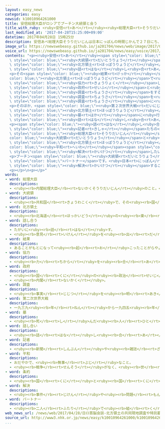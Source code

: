 ```yaml
---
layout: easy_news
categories: easy
newsid: k10010964261000
title: 安倍総理大臣がロシアでプーチン大統領と会う
title_with_ruby: <ruby>安倍<rt>あべ</rt></ruby><ruby>総理大臣<rt>そうりだいじん</rt></ruby>がロシアでプーチン<ruby>大統領<rt>だいとうりょう</rt></ruby>と<ruby>会<rt>あ</rt></ruby>う
last_modified_at: '2017-04-28T15:25:00+09:00'
datetime: 2017年04月28日 15時25分
description: 安倍あべ総理大臣そうりだいじんは日本にっぽんの時間じかんで２７日にち、ロシアのモスクワでプーチン大統領だいとうりょうと会あいました。
image_url: https://newswebeasy.github.io/ja201704/news/web/image/2017/04/28/k10010964261000.jpg
voice_url: https://newswebeasy.github.io/ja201704/news/easy/voice/2017/04/28/k10010964261000.mp3
contents: "<p><ruby>安倍<rt>あべ</rt></ruby><span style=\"color: blue;\"><ruby>総理大臣<rt>そうりだいじん</rt></ruby></span>は<ruby>日本<rt>にっぽん</rt></ruby>の<ruby>時間<rt>じかん</rt></ruby>で２７<ruby>日<rt>にち</rt></ruby>、ロシアのモスクワでプーチン<span\
  \ style=\"color: blue;\"><ruby>大統領<rt>だいとうりょう</rt></ruby></span>と<ruby>会<rt>あ</rt></ruby>いました。<ruby>２人<rt>ふたり</rt></ruby>は、<span\
  \ style=\"color: blue;\"><ruby>北方領土<rt>ほっぽうりょうど</rt></ruby></span>の<ruby>問題<rt>もんだい</rt></ruby>などを３<ruby>時間<rt>じかん</rt></ruby><ruby>以上<rt>いじょう</rt></ruby><span\
  \ style=\"color: blue;\"><ruby>話<rt>はな</rt></ruby>し<ruby>合<rt>あ</rt></ruby>い</span>ました。</p>\n\
  <p>その<span style=\"color: blue;\"><ruby>結果<rt>けっか</rt></ruby></span>、<span style=\"\
  color: blue;\"><ruby>北方領土<rt>ほっぽうりょうど</rt></ruby></span>で<ruby>日本<rt>にっぽん</rt></ruby>とロシアが<span\
  \ style=\"color: blue;\"><ruby>協力<rt>きょうりょく</rt></ruby></span>して<ruby>仕事<rt>しごと</rt></ruby>をするために、<ruby>両方<rt>りょうほう</rt></ruby>の<ruby>国<rt>くに</rt></ruby>の<span\
  \ style=\"color: blue;\"><ruby>政府<rt>せいふ</rt></ruby></span>と<ruby>会社<rt>かいしゃ</rt></ruby>が<ruby>一緒<rt>いっしょ</rt></ruby>に<span\
  \ style=\"color: blue;\"><ruby>調査<rt>ちょうさ</rt></ruby></span>をすることに<ruby>決<rt>き</rt></ruby>まりました。<ruby>早<rt>はや</rt></ruby>い<ruby>場合<rt>ばあい</rt></ruby>は、<ruby>来月<rt>らいげつ</rt></ruby>に<span\
  \ style=\"color: blue;\"><ruby>調査<rt>ちょうさ</rt></ruby></span>を<ruby>行<rt>おこな</rt></ruby>います。<ruby>会社<rt>かいしゃ</rt></ruby>も<ruby>一緒<rt>いっしょ</rt></ruby>に<span\
  \ style=\"color: blue;\"><ruby>調査<rt>ちょうさ</rt></ruby></span>に<ruby>行<rt>い</rt></ruby>くと、<ruby>仕事<rt>しごと</rt></ruby>の<ruby>計画<rt>けいかく</rt></ruby>を<ruby>立<rt>た</rt></ruby>てやすくなります。</p>\n\
  <p>そのほか、<span style=\"color: blue;\"><ruby>第２次世界大戦<rt>だいにじせかいたいせん</rt></ruby></span>の<ruby>前<rt>まえ</rt></ruby>に<span\
  \ style=\"color: blue;\"><ruby>北方領土<rt>ほっぽうりょうど</rt></ruby></span>の<ruby>島<rt>しま</rt></ruby>に<ruby>住<rt>す</rt></ruby>んでいた<ruby>人<rt>ひと</rt></ruby>が、<ruby>島<rt>しま</rt></ruby>に<ruby>残<rt>のこ</rt></ruby>っている<span\
  \ style=\"color: blue;\"><ruby>墓<rt>はか</rt></ruby></span>に<ruby>行<rt>い</rt></ruby>くことについても<span\
  \ style=\"color: blue;\"><ruby>話<rt>はな</rt></ruby>し<ruby>合<rt>あ</rt></ruby>い</span>ました。<ruby>今<rt>いま</rt></ruby>までは<ruby>船<rt>ふね</rt></ruby>で<ruby>行<rt>い</rt></ruby>っていましたが、６<ruby>月<rt>がつ</rt></ruby>に<ruby>飛行機<rt>ひこうき</rt></ruby>で<ruby>行<rt>い</rt></ruby>くことができるようにしました。</p>\n\
  <p><span style=\"color: blue;\"><ruby>話<rt>はな</rt></ruby>し<ruby>合<rt>あ</rt></ruby>い</span>のあと、<ruby>２人<rt>ふたり</rt></ruby>は<span\
  \ style=\"color: blue;\"><ruby>記者<rt>きしゃ</rt></ruby></span>たちの<ruby>前<rt>まえ</rt></ruby>で<ruby>話<rt>はなし</rt></ruby>をしました。<ruby>安倍<rt>あべ</rt></ruby><span\
  \ style=\"color: blue;\"><ruby>総理大臣<rt>そうりだいじん</rt></ruby></span>は「プーチン<span style=\"\
  color: blue;\"><ruby>大統領<rt>だいとうりょう</rt></ruby></span>と<ruby>一緒<rt>いっしょ</rt></ruby>に、<span\
  \ style=\"color: blue;\"><ruby>北方領土<rt>ほっぽうりょうど</rt></ruby></span>や<span style=\"\
  color: blue;\"><ruby>平和<rt>へいわ</rt></ruby></span><span style=\"color: blue;\"><ruby>条約<rt>じょうやく</rt></ruby></span>の<ruby>問題<rt>もんだい</rt></ruby>を<span\
  \ style=\"color: blue;\"><ruby>解決<rt>かいけつ</rt></ruby></span>したいです」と<ruby>言<rt>い</rt></ruby>いました。</p>\n\
  <p>プーチン<span style=\"color: blue;\"><ruby>大統領<rt>だいとうりょう</rt></ruby></span>は「<ruby>日本<rt>にっぽん</rt></ruby>はロシアの<ruby>大切<rt>たいせつ</rt></ruby>な<span\
  \ style=\"color: blue;\">パートナー</span>です。<ruby>日本<rt>にっぽん</rt></ruby>と<ruby>一緒<rt>いっしょ</rt></ruby>に、<ruby>難<rt>むずか</rt></ruby>しい<ruby>問題<rt>もんだい</rt></ruby>を<span\
  \ style=\"color: blue;\"><ruby>解決<rt>かいけつ</rt></ruby></span>することができると<ruby>思<rt>おも</rt></ruby>います」と<ruby>言<rt>い</rt></ruby>いました。</p>\n\
  <p></p>\n<p></p>"
words:
- word: 総理大臣
  descriptions:
  - <ruby><rb>内閣総理大臣</rb><rt>ないかくそうりだいじん</rt></ruby>のこと。<ruby><rb>内閣</rb><rt>ないかく</rt></ruby>の<ruby><rb>最高責任者</rb><rt>さいこうせきにんしゃ</rt></ruby>で、<ruby><rb>国会議員</rb><rt>こっかいぎいん</rt></ruby>の<ruby><rb>中</rb><rt>なか</rt></ruby>から<ruby><rb>議員</rb><rt>ぎいん</rt></ruby>が<ruby><rb>選</rb><rt>えら</rt></ruby>び、<ruby><rb>天皇</rb><rt>てんのう</rt></ruby>が<ruby><rb>認</rb><rt>みと</rt></ruby>めて<ruby><rb>決</rb><rt>き</rt></ruby>まる。<ruby><rb>首相</rb><rt>しゅしょう</rt></ruby>。<ruby><rb>総理</rb><rt>そうり</rt></ruby>。
- word: 大統領
  descriptions:
  - <ruby><rb>共和国</rb><rt>きょうわこく</rt></ruby>で、その<ruby><rb>国</rb><rt>くに</rt></ruby>を<ruby><rb>代表</rb><rt>だいひょう</rt></ruby>する<ruby><rb>人</rb><rt>ひと</rt></ruby>。
- word: 北方領土
  descriptions:
  - <ruby><rb>北海道</rb><rt>ほっかいどう</rt></ruby>の<ruby><rb>東</rb><rt>ひがし</rt></ruby>にある、<ruby><rb>国後</rb><rt>くなしり</rt></ruby>・<ruby><rb>択捉</rb><rt>えとろふ</rt></ruby>・<ruby><rb>歯舞</rb><rt>はぼまい</rt></ruby>・<ruby><rb>色丹</rb><rt>しこたん</rt></ruby>の<ruby><rb>諸島</rb><rt>しょとう</rt></ruby>のこと。<ruby><rb>第二次世界大戦</rb><rt>だいにじせかいたいせん</rt></ruby>のあと、もともと<ruby><rb>日本</rb><rt>にっぽん</rt></ruby>の<ruby><rb>領土</rb><rt>りょうど</rt></ruby>だから<ruby><rb>返</rb><rt>かえ</rt></ruby>してほしいとロシアに<ruby><rb>求</rb><rt>もと</rt></ruby>めている。
- word: 話し合う
  descriptions:
  - たがいに<ruby><rb>話</rb><rt>はな</rt></ruby>す。
  - <ruby><rb>意見</rb><rt>いけん</rt></ruby>を<ruby><rb>出</rb><rt>だ</rt></ruby>し<ruby><rb>合</rb><rt>あ</rt></ruby>う。
- word: 結果
  descriptions:
  - あることがもとになって<ruby><rb>起</rb><rt>お</rt></ruby>こったことがらやようす。
- word: 協力
  descriptions:
  - <ruby><rb>力</rb><rt>ちから</rt></ruby>を<ruby><rb>合</rb><rt>あ</rt></ruby>わせて、ものごとを<ruby><rb>行</rb><rt>おこな</rt></ruby>うこと。
- word: 政府
  descriptions:
  - <ruby><rb>国</rb><rt>くに</rt></ruby>の<ruby><rb>政治</rb><rt>せいじ</rt></ruby>を<ruby><rb>行</rb><rt>おこな</rt></ruby>うところ。
  - <ruby><rb>内閣</rb><rt>ないかく</rt></ruby>。
- word: 調査
  descriptions:
  - <ruby><rb>事実</rb><rt>じじつ</rt></ruby>を<ruby><rb>明</rb><rt>あき</rt></ruby>らかにするために、<ruby><rb>調</rb><rt>しら</rt></ruby>べること。
- word: 第二次世界大戦
  descriptions:
  - 一九三九<ruby><rb>年</rb><rt>ねん</rt></ruby>から一九四五<ruby><rb>年</rb><rt>ねん</rt></ruby>まで、<ruby><rb>日本</rb><rt>にっぽん</rt></ruby>・ドイツ・イタリアが、イギリス・フランス・アメリカ・ソ<ruby><rb>連</rb><rt>れん</rt></ruby>・<ruby><rb>中国</rb><rt>ちゅうごく</rt></ruby>などの<ruby><rb>連合国</rb><rt>れんごうこく</rt></ruby>と<ruby><rb>戦</rb><rt>たたか</rt></ruby>った<ruby><rb>戦争</rb><rt>せんそう</rt></ruby>。一九四五<ruby><rb>年</rb><rt>ねん</rt></ruby>（<ruby><rb>昭和</rb><rt>しょうわ</rt></ruby><ruby><rb>二十年</rb><rt>にじゅうねん</rt></ruby>）<ruby><rb>八月</rb><rt>はちがつ</rt></ruby><ruby><rb>十五</rb><rt>じゅうご</rt></ruby><ruby><rb>日</rb><rt>にち</rt></ruby>に<ruby><rb>日本</rb><rt>にっぽん</rt></ruby>が<ruby><rb>降伏</rb><rt>こうふく</rt></ruby>して<ruby><rb>終</rb><rt>お</rt></ruby>わった。
- word: 墓
  descriptions:
  - <ruby><rb>死</rb><rt>し</rt></ruby>んだ<ruby><rb>人</rb><rt>ひと</rt></ruby>や、お<ruby><rb>骨</rb><rt>こつ</rt></ruby>をうめる<ruby><rb>所</rb><rt>ところ</rt></ruby>。また、そのしるし。
- word: 話し合い
  descriptions:
  - <ruby><rb>話</rb><rt>はな</rt></ruby>し<ruby><rb>合</rb><rt>あ</rt></ruby>うこと。<ruby><rb>相談</rb><rt>そうだん</rt></ruby>。
- word: 記者
  descriptions:
  - <ruby><rb>新聞</rb><rt>しんぶん</rt></ruby>や<ruby><rb>雑誌</rb><rt>ざっし</rt></ruby>などの<ruby><rb>記事</rb><rt>きじ</rt></ruby>を、<ruby><rb>取材</rb><rt>しゅざい</rt></ruby>したり<ruby><rb>書</rb><rt>か</rt></ruby>いたりする<ruby><rb>人</rb><rt>ひと</rt></ruby>。
- word: 平和
  descriptions:
  - おだやかで、<ruby><rb>無事</rb><rt>ぶじ</rt></ruby>なこと。
  - <ruby><rb>戦争</rb><rt>せんそう</rt></ruby>がなく、<ruby><rb>世</rb><rt>よ</rt></ruby>の<ruby><rb>中</rb><rt>なか</rt></ruby>が<ruby><rb>無事</rb><rt>ぶじ</rt></ruby>に<ruby><rb>治</rb><rt>おさ</rt></ruby>まっていること。
- word: 条約
  descriptions:
  - <ruby><rb>国</rb><rt>くに</rt></ruby>と<ruby><rb>国</rb><rt>くに</rt></ruby>との<ruby><rb>間</rb><rt>あいだ</rt></ruby>で<ruby><rb>決</rb><rt>き</rt></ruby>め、<ruby><rb>文章</rb><rt>ぶんしょう</rt></ruby>に<ruby><rb>書</rb><rt>か</rt></ruby>いた<ruby><rb>約束</rb><rt>やくそく</rt></ruby>。
- word: 解決
  descriptions:
  - <ruby><rb>事件</rb><rt>じけん</rt></ruby>や<ruby><rb>問題</rb><rt>もんだい</rt></ruby>がうまくかたづくこと。
- word: パートナー
  descriptions:
  - <ruby><rb>二人</rb><rt>ふたり</rt></ruby>で<ruby><rb>組</rb><rt>く</rt></ruby>むときの<ruby><rb>相手</rb><rt>あいて</rt></ruby>。
web_news_url: /news/web/2017/04/28/日ロ首脳会談-北方領土の共同現地調査や特別墓参など合意/
source_url: http://www3.nhk.or.jp/news/easy/k10010964261000/k10010964261000.html
...
```

